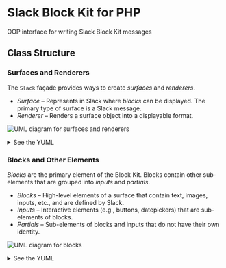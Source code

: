 # Slack Block Kit for PHP

OOP interface for writing Slack Block Kit messages

## Class Structure

### Surfaces and Renderers

The `Slack` façade provides ways to create _surfaces_ and _renderers_.

* _Surface_ – Represents in Slack where _blocks_ can be displayed. The primary type of surface is a Slack message.
* _Renderer_ – Renders a surface object into a displayable format.

![UML diagram for surfaces and renderers](https://yuml.me/5d2be60a.png)

<details>
<summary>See the YUML</summary>
<pre>
[Slack]-creates>[Renderer]
[Slack]-creates>[Surface]
[Surface]^[Message]
[Surface]^[Modal]
[Surface]^[AppHome]
[Element]^[Surface]
[Element]^[Block]
[Renderer]^[Json]
[Renderer]^[KitBuilder]
[Renderer]^[Cli]
[Surface]<>->[Block]
</pre>
</details>

### Blocks and Other Elements

_Blocks_ are the primary element of the Block Kit. Blocks contain other sub-elements that are grouped into
_inputs_ and _partials_.

* _Blocks_ – High-level elements of a surface that contain text, images, inputs, etc., and are defined by Slack.
* _Inputs_ – Interactive elements (e.g., buttons, datepickers) that are sub-elements of blocks.
* _Partials_ – Sub-elements of blocks and inputs that do not have their own identity.

![UML diagram for blocks](https://yuml.me/6bf6925a.png)

<details>
<summary>See the YUML</summary>
<pre>
[Element]^[Surface]
[Element]^[Block]
[Element]^[Input]
[Element]^[Partial]
[Surface]<>->[Block]
[Block]<>->[Input]
[Block]<>->[Partial]
[Input]-[note: examples:;Button;DatePicker{bg:cornsilk}]
[Partial]-[note: examples:;Text;Fields{bg:cornsilk}]
[Block]-[note: examples:;Section;Actions{bg:cornsilk}]
</pre>
</details>
